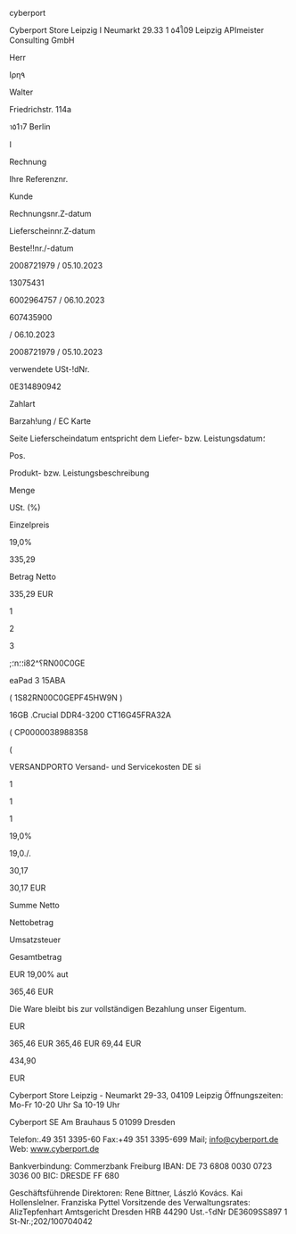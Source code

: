 cyberport

Cyberport Store Leipzig ا Neumarkt 29.33 1 ٥4ใ09 Leipzig
APImeister Consulting GmbH

Herr

Ιρη٩

Walter

Friedrichstr. 114a

า٥1า7 Berlin

ا

Rechnung

Ihre Referenznr.

Kunde

Rechnungsnr.Z-datum

Lieferscheinnr.Z-datum

Beste!!nr./-datum

2008721979 / 05.10.2023

13075431

6002964757 / 06.10.2023

607435900

/ 06.10.2023

2008721979 / 05.10.2023

verwendete USt-!dNr.

0Ε314890942

Zahlart

Barzah!ung / EC Karte

Seite
Lieferscheindatum entspricht dem Liefer- bzw. Leistungsdatum؛

Pos.

Produkt- bzw. Leistungsbeschreibung

Menge

USt. (%)

Einzelpreis

19,0%

335,29

Betrag Netto

335,29 EUR

1

2

3

;؛n؛؛i؟^82RN00C0GE

eaPad 3 15ΑΒΑ

( 1S82RN00C0GEPF45HW9N )

16GB .Crucial DDR4-3200 CT16G45FRA32A

( CP0000038988358

(

VERSANDPORTO
Versand- und Servicekosten DE si

1

1

1

19,0%

19,0./.

30,17

30,17 EUR

Summe Netto

Nettobetrag

Umsatzsteuer

Gesamtbetrag

EUR
19,00% aut

365,46 EUR

Die Ware bleibt bis zur vollständigen Bezahlung unser Eigentum.

EUR

365,46 EUR
365,46 EUR
69,44 EUR

434,90

EUR

Cyberport Store Leipzig - Neumarkt 29-33, 04109 Leipzig
Öffnungszeiten: Mo-Fr 10-20 Uhr Sa 10-19 Uhr

Cyberport SE
Am Brauhaus 5
01099 Dresden

Telefon:.49 351 3395-60
Fax:+49 351 3395-699
Mail; info@cyberport.de
Web: www.cyberport.de

Bankverbindung:
Commerzbank Freiburg
IBAN: DE 73 6808 0030 0723 3036 00
BIC: DRESDE FF 680

Geschäftsführende Direktoren:
Rene Bittner, László Kovács. Kai Hollenslelner. Franziska Pyttel
Vorsitzende des Verwaltungsrates: AlizTepfenhart
Amtsgericht Dresden HRB 44290
Ust.-؟dNr DE3609SS897 1 St-Nr.;202/100704042


